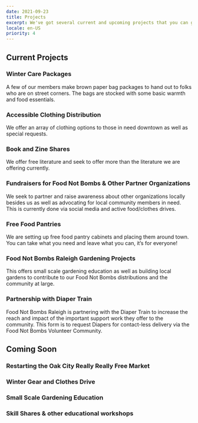 ```yaml
---
date: 2021-09-23
title: Projects
excerpt: We've got several current and upcoming projects that you can get involved with.
locale: en-US
priority: 4
---
```

## Current Projects

### Winter Care Packages

A few of our members make brown paper bag packages to hand out to folks who are on street corners. The bags are stocked with some basic warmth and food essentials.

### Accessible Clothing Distribution

We offer an array of clothing options to those in need downtown as well as special requests.

### Book and Zine Shares

We offer free literature and seek to offer more than the literature we are offering currently.

### Fundraisers for Food Not Bombs & Other Partner Organizations

We seek to partner and raise awareness about other organizations locally besides us as well as advocating for local community members in need. This is currently done via social media and active food/clothes drives.

### Free Food Pantries

We are setting up free food pantry cabinets and placing them around town. You can take what you need and leave what you can, it’s for everyone!

### Food Not Bombs Raleigh Gardening Projects

This offers small scale gardening education as well as building local gardens to contribute to our Food Not Bombs distributions and the community at large.

### Partnership with Diaper Train

Food Not Bombs Raleigh is partnering with the Diaper Train to increase the reach and impact of the important support work they offer to the community. This form is to request Diapers for contact-less delivery via the Food Not Bombs Volunteer Community. 

## Coming Soon

### Restarting the Oak City Really Really Free Market

### Winter Gear and Clothes Drive

### Small Scale Gardening Education

### Skill Shares & other educational workshops
